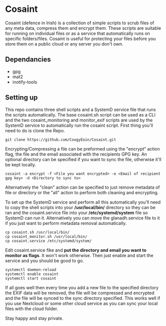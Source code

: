# Cosaint

Cosaint (defence in Irish) is a collection of simple scripts to scrub files of any meta data, compress them and encrypt them. These scripts are suitable for running on individual files or as a service that automatically runs on specific folders/files. Cosaint is useful for protecting your files before you store them on a public cloud or any server you don't own.


## Dependancies
* gpg
* mat2
* inotify-tools


## Setting up

This repo contains three shell scripts and a SystemD service file that runs the scripts automatically. The base cosaint.sh script can be used as a CLI and the two cosaint_monitoring and monitor_exif scripts are used by the SystemD service to automatically run the cosaint script. First thing you'll need to do is clone the Repo.

```
git clone https://github.com/CoogyEoin/Cosaint.git
```

Encrypting/Compressing a file can be preformed using the "encrypt" action flag, the file and the email associated with the recipients GPG key. An optional directory can be specified if you want to sync the file, otherwise it'll be kept locally.

```
cosaint -a encrypt -f <File you want encrypted> -e <Email of recipient gpg key> -d <Directory to sync to> 
```

Alternatively the "clean" action can be specified to just remove metadata of file or directory or the "all" action to perform both cleaning and encrypting.


To set up the SystemD service and perform all this automatically you'll need to copy the shell scripts into your **/usr/local/bin/** directory so they can be ran and the cosaint.service file into your **/etc/systemd/system** file so SystemD can run it.
Alternatively you can move the glanadh.service file to it if you just want to perform metadata removal automatically.

```
cp cosaint.sh /usr/local/bin/
cp cosaint_monitor.sh /usr/local/bin/
cp cosaint.service /etc/systemd/system/
```

Edit cosaint.service fike and **put the directory and email you want to monitor as flags**. It won't work otherwise. Then just enable and start the service and you should be good to go.

```
systemctl daemon-reload
systemctl enable cosaint
systemctl start cosaint
```

If all goes well then every time you add a new file to the specified directory the EXIF data will be removed, the file will be compressed and encrypted and the file will be synced to the sync directory specified. This works well if you use Nextcloud or some other cloud service as you can sync your local files with the cloud folder. 


Stay happy and stay private.

